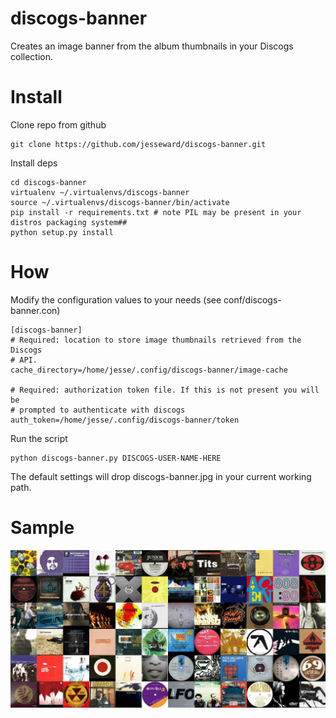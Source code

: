 discogs-banner
==============

Creates an image banner from the album thumbnails in your Discogs collection.

Install
=======

Clone repo from github
```
git clone https://github.com/jesseward/discogs-banner.git
```

Install deps
```
cd discogs-banner
virtualenv ~/.virtualenvs/discogs-banner
source ~/.virtualenvs/discogs-banner/bin/activate
pip install -r requirements.txt # note PIL may be present in your distros packaging system##
python setup.py install
```

How
===
Modify the configuration values to your needs (see conf/discogs-banner.con)
```
[discogs-banner]
# Required: location to store image thumbnails retrieved from the Discogs
# API. 
cache_directory=/home/jesse/.config/discogs-banner/image-cache

# Required: authorization token file. If this is not present you will be 
# prompted to authenticate with discogs
auth_token=/home/jesse/.config/discogs-banner/token
```

Run the script
```
python discogs-banner.py DISCOGS-USER-NAME-HERE
```
The default settings will drop discogs-banner.jpg in your current working path.

Sample
======
![](https://raw.githubusercontent.com/jesseward/discogs-banner/master/doc/discogs-banner.jpg)
